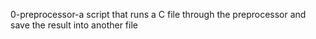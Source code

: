 0-preprocessor-a script that runs a C file through the preprocessor and save the result into another file
